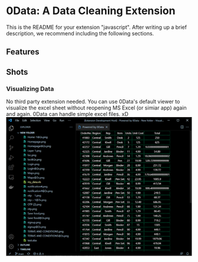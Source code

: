 # 0Data: A Data Cleaning Extension

This is the README for your extension "javascript". After writing up a brief description, we recommend including the following sections.

## Features

## Shots

### Visualizing Data
No third party extension needed. You can use 0Data's default viewer to visualize the excel sheet without reopening MS Excel (or simiar app) again and again. 0Data can handle simple excel files. xD
![Alt text](shots/visualize.png?raw=true "Visualize")